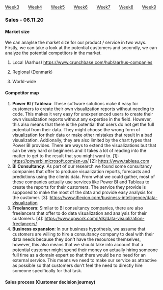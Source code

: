 [Week3](../README.md) &ensp;&ensp;&ensp; [Week4](./week4.md) &ensp;&ensp;&ensp; [Week5](./week5.md) &ensp;&ensp;&ensp; [Week6](./week6.md)
&ensp;&ensp;&ensp; [Week7](./week7.md) &ensp;&ensp;&ensp; [Week8](./week8.md) &ensp;&ensp;&ensp; [Week9](./week9.md)

### Sales - 06.11.20

#### Market size 

We can anaylse the market size for our product / service in two ways. Firstly, we can take a look at the potential customers and secondly, we can analyze the potential competitors in the market.

1. Local (Aarhus)
https://www.crunchbase.com/hub/aarhus-companies
2. Regional (Denmark) 

3. World-wide


#### Competitor map 
1. __Power BI / Tableau__: These software solutions make it easy for customers to create their own visualization reports without needing to code. This makes it very easy for unexperienced users to create their own visualization reports without any expertise in the field. However, this also means that there is the potential that users do not get the full potential from their data. They might choose the wrong form of visualization for their data or make other mistakes that result in a bad visualization. Addionally, they are also limited by the chart types that Power BI provides. There are ways to extend the visualizations but that can be very hard or beginners and it takes a lot of reading into the matter to get to the result that you might want to. 
[1]: https://powerbi.microsoft.com/en-us/ 
[2]: https://www.tableau.com
2. __BI Consultancy__: As part of our research we found some consultancy companies that offer to produce visualization reports, forecasts and predictions using the clients data. From what we could gather, most of these companies actually use services like Power BI and Tableau to create the reports for their customers. The service they provide is supposed to make the most of the data and provide easy analysis for the customer. 
[3]: https://www.iflexion.com/business-intelligence/data-visualization
3. __Freelancers__: Similar to BI consultancy companies, there are also freelancers that offer to do data visualization and analysis for their customers. 
[4]: https://www.upwork.com/l/dk/data-visualization-freelancers/
4. __Business expansion__: In our business hypothesis, we assume that customers are willing to hire a consultancy company to deal with their data needs because they don't have the resources themselves, however, this also means that we should take into account that a potential customer might spend their money on actually hiring someone full time as a domain expert so that there would be no need for an external service. This means we need to make our service as attractive as possible so that customers don't feel the need to directly hire someone specifically for that task. 



#### Sales process (Customer decision journey)  
